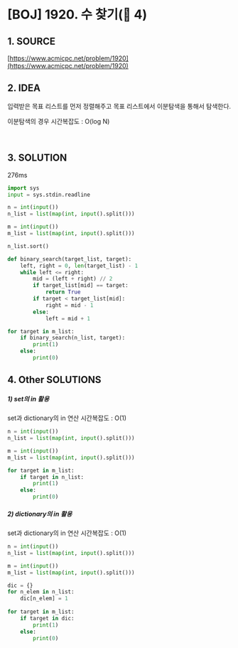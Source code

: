 # [BOJ] 1920. 수 찾기(🥈 4)

## 1. SOURCE

[https://www.acmicpc.net/problem/1920](https://www.acmicpc.net/problem/1920)

## 2. IDEA

입력받은 목표 리스트를 먼저 정렬해주고 목표 리스트에서 이분탐색을 통해서 탐색한다.

이분탐색의 경우 시간복잡도 : O(log N)

<BR>

## 3. SOLUTION

276ms

```python
import sys
input = sys.stdin.readline

n = int(input())
n_list = list(map(int, input().split()))

m = int(input())
m_list = list(map(int, input().split()))

n_list.sort()

def binary_search(target_list, target):
	left, right = 0, len(target_list) - 1
	while left <= right:
		mid = (left + right) // 2
		if target_list[mid] == target:
			return True
		if target < target_list[mid]:
			right = mid - 1
		else:
			left = mid + 1

for target in m_list:
	if binary_search(n_list, target):
		print(1)
	else:
		print(0)
```

## 4. Other SOLUTIONS

##### 1) set의 in 활용

set과 dictionary의 in 연산 시간복잡도 : O(1)

```python
n = int(input())
n_list = list(map(int, input().split()))

m = int(input())
m_list = list(map(int, input().split()))

for target in m_list:
    if target in n_list:
        print(1)
    else:
        print(0)
```

##### 2) dictionary의 in 활용

set과 dictionary의 in 연산 시간복잡도 : O(1)

```python
n = int(input())
n_list = list(map(int, input().split()))

m = int(input())
m_list = list(map(int, input().split()))

dic = {}
for n_elem in n_list:
    dic[n_elem] = 1
   
for target in m_list:
    if target in dic:
        print(1)
    else:
        print(0)
```
